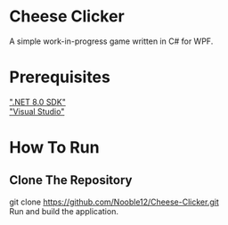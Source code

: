 # Cheese Clicker
A simple work-in-progress game written in C# for WPF.

# Prerequisites
[".NET 8.0 SDK"](https://dotnet.microsoft.com/en-us/download)  
["Visual Studio"](https://visualstudio.microsoft.com/)  

# How To Run
## Clone The Repository
git clone https://github.com/Nooble12/Cheese-Clicker.git  
Run and build the application.  

